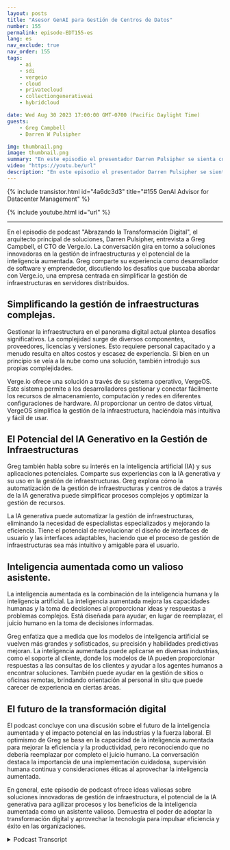 ```yaml
---
layout: posts
title: "Asesor GenAI para Gestión de Centros de Datos"
number: 155
permalink: episode-EDT155-es
lang: es
nav_exclude: true
nav_order: 155
tags:
    - ai
    - sdi
    - vergeio
    - cloud
    - privatecloud
    - collectiongenerativeai
    - hybridcloud

date: Wed Aug 30 2023 17:00:00 GMT-0700 (Pacific Daylight Time)
guests:
    - Greg Campbell
    - Darren W Pulsipher

img: thumbnail.png
image: thumbnail.png
summary: "En este episodio el presentador Darren Pulsipher se sienta con Greg Campbell, CTO de Verge.io, para discutir la emocionante intersección entre la inteligencia artificial y la gestión de infraestructuras. Greg, un desarrollador de software y emprendedor, comparte su trayectoria de crear Verge.io para abordar las complejidades de la integración y gestión de infraestructuras."
video: "https://youtu.be/url"
description: "En este episodio el presentador Darren Pulsipher se sienta con Greg Campbell, CTO de Verge.io, para discutir la emocionante intersección entre la inteligencia artificial y la gestión de infraestructuras. Greg, un desarrollador de software y emprendedor, comparte su trayectoria de crear Verge.io para abordar las complejidades de la integración y gestión de infraestructuras."
---
```


<div>
{% include transistor.html id="4a6dc3d3" title="#155 GenAI Advisor for Datacenter Management" %}

{% include youtube.html id="url" %}
</div>

---

En el episodio de podcast "Abrazando la Transformación Digital", el arquitecto principal de soluciones, Darren Pulsipher, entrevista a Greg Campbell, el CTO de Verge.io. La conversación gira en torno a soluciones innovadoras en la gestión de infraestructuras y el potencial de la inteligencia aumentada. Greg comparte su experiencia como desarrollador de software y emprendedor, discutiendo los desafíos que buscaba abordar con Verge.io, una empresa centrada en simplificar la gestión de infraestructuras en servidores distribuidos.

## Simplificando la gestión de infraestructuras complejas.

Gestionar la infraestructura en el panorama digital actual plantea desafíos significativos. La complejidad surge de diversos componentes, proveedores, licencias y versiones. Esto requiere personal capacitado y a menudo resulta en altos costos y escasez de experiencia. Si bien en un principio se veía a la nube como una solución, también introdujo sus propias complejidades.

Verge.io ofrece una solución a través de su sistema operativo, VergeOS. Este sistema permite a los desarrolladores gestionar y conectar fácilmente los recursos de almacenamiento, computación y redes en diferentes configuraciones de hardware. Al proporcionar un centro de datos virtual, VergeOS simplifica la gestión de la infraestructura, haciéndola más intuitiva y fácil de usar.

## El Potencial del IA Generativo en la Gestión de Infraestructuras

Greg también habla sobre su interés en la inteligencia artificial (IA) y sus aplicaciones potenciales. Comparte sus experiencias con la IA generativa y su uso en la gestión de infraestructuras. Greg explora cómo la automatización de la gestión de infraestructuras y centros de datos a través de la IA generativa puede simplificar procesos complejos y optimizar la gestión de recursos.

La IA generativa puede automatizar la gestión de infraestructuras, eliminando la necesidad de especialistas especializados y mejorando la eficiencia. Tiene el potencial de revolucionar el diseño de interfaces de usuario y las interfaces adaptables, haciendo que el proceso de gestión de infraestructuras sea más intuitivo y amigable para el usuario.

## Inteligencia aumentada como un valioso asistente.

La inteligencia aumentada es la combinación de la inteligencia humana y la inteligencia artificial. La inteligencia aumentada mejora las capacidades humanas y la toma de decisiones al proporcionar ideas y respuestas a problemas complejos. Está diseñada para ayudar, en lugar de reemplazar, el juicio humano en la toma de decisiones informadas.

Greg enfatiza que a medida que los modelos de inteligencia artificial se vuelven más grandes y sofisticados, su precisión y habilidades predictivas mejoran. La inteligencia aumentada puede aplicarse en diversas industrias, como el soporte al cliente, donde los modelos de IA pueden proporcionar respuestas a las consultas de los clientes y ayudar a los agentes humanos a encontrar soluciones. También puede ayudar en la gestión de sitios o oficinas remotas, brindando orientación al personal in situ que puede carecer de experiencia en ciertas áreas.

## El futuro de la transformación digital

El podcast concluye con una discusión sobre el futuro de la inteligencia aumentada y el impacto potencial en las industrias y la fuerza laboral. El optimismo de Greg se basa en la capacidad de la inteligencia aumentada para mejorar la eficiencia y la productividad, pero reconociendo que no debería reemplazar por completo el juicio humano. La conversación destaca la importancia de una implementación cuidadosa, supervisión humana continua y consideraciones éticas al aprovechar la inteligencia aumentada.

En general, este episodio de podcast ofrece ideas valiosas sobre soluciones innovadoras de gestión de infraestructura, el potencial de la IA generativa para agilizar procesos y los beneficios de la inteligencia aumentada como un asistente valioso. Demuestra el poder de adoptar la transformación digital y aprovechar la tecnología para impulsar eficiencia y éxito en las organizaciones.



<details>
<summary> Podcast Transcript </summary>

<p></p>

</details>

